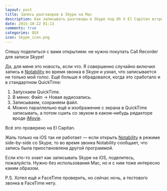 ```yaml
---
layout: post
title: Запись разговоров в Skype на Mac
description: Как записывать разговоры в Skype под OS X El Capitan встроенными средствами системы
date: 2015-10-22 01:13
comments: true
categories: OSX
icon: Skype_icon.png
---
```


Спешу поделиться с вами открытием: не нужно покупать Call Recorder для записи Skype!

Да, для меня это новость, если что. Я совершенно случайно включил запись в [Notability][6625-0001] во время звонка в Skype и узнал, что записывается не только мой голос. Ещё больше я обрадовался, когда это сработало и в стандартном QuickTime:

1. Запускаем QuickTime.
2. В меню: Файл → Новая аудиозапись.
3. Записываем, сохраняем файл.
4. Можно параллельно ещё и изображение с экрана в QuickTime записывать, а потом сшить со звуком в каком-нибудь редакторе вроде [iMovie](https://itunes.apple.com/ru/app/imovie/id377298193?mt=8&uo=4&at=10lbPv&ct=searchlink).

Всё это проверено на El Capitan.

Жаль только на iOS так не работает — если открыть [Notability][6625-0001] в режиме side-by-side со Skype, то во время звонка Notability сообщает, что запись была приостановлена другой программой.

Если кто-то знает как записывать Skype на iOS, поделитесь, пожалуйста. Нужно без использования Mac, но и с ним тоже интересно каким образом.

P.S. Хотел ещё и FaceTime проверить, но сейчас ночь, а тестового звонка в FaceTime нету.

[6625-0001]: https://itunes.apple.com/ru/app/notability/id736189492?mt=12&uo=4&at=10lbPv&ct=searchlink